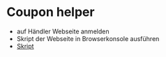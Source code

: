# Coupon helper

- auf Händler Webseite anmelden
- Skript der Webseite in Browserkonsole ausführen
- [Skript](/refs/heads/main/scrips.js)
